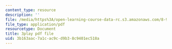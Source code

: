 ```yaml
---
content_type: resource
description: ''
file: /media/https%3A/open-learning-course-data-rc.s3.amazonaws.com/8-962-general-relativity-spring-2020/3b163aac7a1cac9cd9b38c9401ec518a_d1dtqw7f6pw.pdf
file_type: application/pdf
resourcetype: Document
title: 3play pdf file
uid: 3b163aac-7a1c-ac9c-d9b3-8c9401ec518a
---
```

